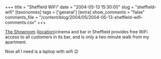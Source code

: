 +++
title = "Sheffield WiFi"
date = "2004-05-13 15:30:00"
slug = "sheffield-wifi"
[taxonomies]
tags = ['general']
[extra]
show_comments = "false"
comments_file = "/content/blog/2004/05/2004-05-13-sheffield-wifi-comments.csv"
+++

[The Showroom](http://www.showroom.org.uk/) ([location](http://multimap.com/map/browse.cgi?client=public&db=pc&addr1=&client=public&addr2=&advanced=&addr3=&pc=S12BX&quicksearch=S1+2BX&cidr_client=none))cinema and bar in Sheffield provides free WiFi access to all customers in its bar, and is only a two minute walk from my apartment.

Now all I need is a laptop with wifi 😉
